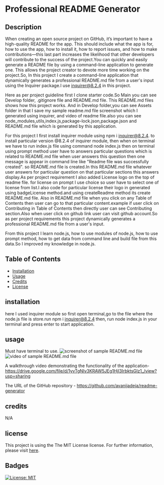 # Professional README Generator

## Description
When creating an open source project on GitHub, it’s important to have a high-quality README for the app. This should include what the app is for, how to use the app, how to install it, how to report issues, and how to make contributions—this last part increases the likelihood that other developers will contribute to the success of the project.You can quickly and easily generate a README file by using a command-line application to generate one. This allows the project creator to devote more time working on the project.So, In this project I create a command-line application that dynamically generates a professional README.md file from a user's input using the Inquirer package.I use inquirer@8.2.4 in this project.

Here as per project guideline first I clone starter code.So Main you can see Develop folder, .gitignore file and README.md file. This README.md files shows how this project works. And in Develop folder,you can see Assets folder in that I save my sample readme.md file screenshot which I generated using inquirer, and video of readme file.also you can see node_modules,utils,index.js,package-lock.json,package.json and README.md file which is generated by this application.

For this project I first install inquirer module using npm i inquirer@8.2.4. to install particular version @8.2.4 of inquirer module, then when on terminal we have to run index.js file using command node index.js then on terminal using prompt method user have to answers particular questions which is related to README.md file when user answers this question then one message is appear in command line like "Readme file was successfully created". so README.md file is created.In this README.md file whatever user answers for particular question on that particular sections this answers display.As per project requirement I also added License logo on the top of readme file. for license on prompt I use choice so user have to select one of license from list.I also code for particular license their logo in generated using badgeLicense method.and using createReadme method its create README.md file. Also in README.md file when you click on any Table of Contents then user can go to that particular content.example if user click on Contributing in Table of Contents then directly user can see Contributing section.Also when user click on github link user can visit github account.So as per project requirements this project dynamically generates a professional README.md file from a user's input. 

From this project I learn node.js, how to use modules of node.js, how to use prompt method, how to get data from command line and build file from this data.So I improved my knowledge in node.js.


## Table of Contents

- [Installation](#installation)
- [Usage](#usage)
- [Credits](#credits)
- [License](#license)


## installation
here I used inquirer module so first open terminal,go to the file where the node.js file is store.run npm i inquirer@8.2.4 then, run node index.js in your terminal and press enter to start application.

## usage
Must have terminal to use.
![screenshot of sample README.md file]()
![video of sample README.md file]()

A walkthrough video demonstrating the functionality of the application- https://drive.google.com/file/d/1yvTgNIv3KRAW5JEg1HjI3IrbktsGIz1_/view?usp=sharing

The URL of the GitHub repository - https://github.com/avanijadeja/readme-generator

## credits
N/A

## license
This project is using the The MIT License license. For further information, please visit [here](https://choosealicense.com/license/).

## Badges
[![License: MIT](https://img.shields.io/badge/License-MIT-yellow.svg)](https://opensource.org/licenses/MIT)

